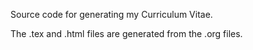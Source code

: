 Source code for generating my Curriculum Vitae.

The .tex and .html files are generated from the .org files.